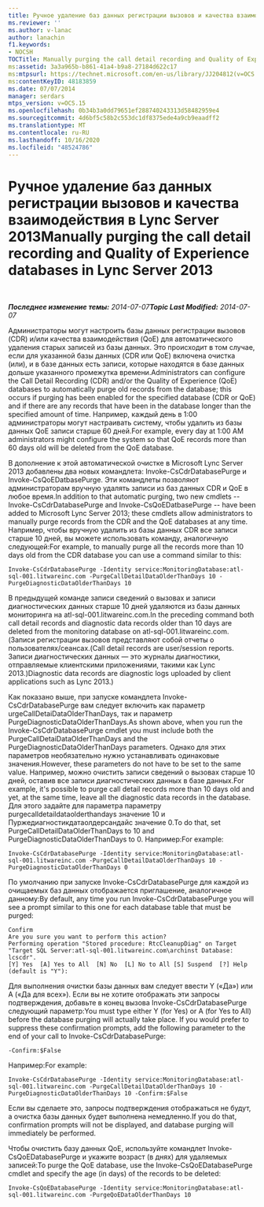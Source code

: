 ```yaml
---
title: Ручное удаление баз данных регистрации вызовов и качества взаимодействия
ms.reviewer: ''
ms.author: v-lanac
author: lanachin
f1.keywords:
- NOCSH
TOCTitle: Manually purging the call detail recording and Quality of Experience databases
ms:assetid: 3a3a965b-b861-41a4-b9a8-27184d622c17
ms:mtpsurl: https://technet.microsoft.com/en-us/library/JJ204812(v=OCS.15)
ms:contentKeyID: 48183859
ms.date: 07/07/2014
manager: serdars
mtps_version: v=OCS.15
ms.openlocfilehash: 0b34b3a0dd79651ef288740243313d58482959e4
ms.sourcegitcommit: 4d6bf5c58b2c553dc1df8375ede4a9cb9eaadff2
ms.translationtype: MT
ms.contentlocale: ru-RU
ms.lasthandoff: 10/16/2020
ms.locfileid: "48524786"
---
```

# <a name="manually-purging-the-call-detail-recording-and-quality-of-experience-databases-in-lync-server-2013"></a><span data-ttu-id="bb319-102">Ручное удаление баз данных регистрации вызовов и качества взаимодействия в Lync Server 2013</span><span class="sxs-lookup"><span data-stu-id="bb319-102">Manually purging the call detail recording and Quality of Experience databases in Lync Server 2013</span></span>

<div data-xmlns="http://www.w3.org/1999/xhtml">

<div class="topic" data-xmlns="http://www.w3.org/1999/xhtml" data-msxsl="urn:schemas-microsoft-com:xslt" data-cs="https://msdn.microsoft.com/">

<div data-asp="https://msdn2.microsoft.com/asp">



</div>

<div id="mainSection">

<div id="mainBody">

<span> </span>

<span data-ttu-id="bb319-103">_**Последнее изменение темы:** 2014-07-07_</span><span class="sxs-lookup"><span data-stu-id="bb319-103">_**Topic Last Modified:** 2014-07-07_</span></span>

<span data-ttu-id="bb319-104">Администраторы могут настроить базы данных регистрации вызовов (CDR) и/или качества взаимодействия (QoE) для автоматического удаления старых записей из базы данных. Это происходит в том случае, если для указанной базы данных (CDR или QoE) включена очистка (или), и в базе данных есть записи, которые находятся в базе данных дольше указанного промежутка времени.</span><span class="sxs-lookup"><span data-stu-id="bb319-104">Administrators can configure the Call Detail Recording (CDR) and/or the Quality of Experience (QoE) databases to automatically purge old records from the database; this occurs if purging has been enabled for the specified database (CDR or QoE) and if there are any records that have been in the database longer than the specified amount of time.</span></span> <span data-ttu-id="bb319-105">Например, каждый день в 1:00 администраторы могут настраивать систему, чтобы удалить из базы данных QoE записи старше 60 дней.</span><span class="sxs-lookup"><span data-stu-id="bb319-105">For example, every day at 1:00 AM administrators might configure the system so that QoE records more than 60 days old will be deleted from the QoE database.</span></span>

<span data-ttu-id="bb319-106">В дополнение к этой автоматической очистке в Microsoft Lync Server 2013 добавлены два новых командлета: Invoke-CsCdrDatabasePurge и Invoke-CsQoEDatbasePurge. Эти командлеты позволяют администраторам вручную удалять записи из баз данных CDR и QoE в любое время.</span><span class="sxs-lookup"><span data-stu-id="bb319-106">In addition to that automatic purging, two new cmdlets -- Invoke-CsCdrDatabasePurge and Invoke-CsQoEDatbasePurge -- have been added to Microsoft Lync Server 2013; these cmdlets allow administrators to manually purge records from the CDR and the QoE databases at any time.</span></span> <span data-ttu-id="bb319-107">Например, чтобы вручную удалить из базы данных CDR все записи старше 10 дней, вы можете использовать команду, аналогичную следующей:</span><span class="sxs-lookup"><span data-stu-id="bb319-107">For example, to manually purge all the records more than 10 days old from the CDR database you can use a command similar to this:</span></span>

    Invoke-CsCdrDatabasePurge -Identity service:MonitoringDatabase:atl-sql-001.litwareinc.com -PurgeCallDetailDataOlderThanDays 10 -PurgeDiagnosticDataOlderThanDays 10

<span data-ttu-id="bb319-108">В предыдущей команде записи сведений о вызовах и записи диагностических данных старше 10 дней удаляются из базы данных мониторинга на atl-sql-001.litwareinc.com.</span><span class="sxs-lookup"><span data-stu-id="bb319-108">In the preceding command both call detail records and diagnostic data records older than 10 days are deleted from the monitoring database on atl-sql-001.litwareinc.com.</span></span> <span data-ttu-id="bb319-109">(Записи регистрации вызовов представляют собой отчеты о пользователях/сеансах.</span><span class="sxs-lookup"><span data-stu-id="bb319-109">(Call detail records are user/session reports.</span></span> <span data-ttu-id="bb319-110">Записи диагностических данных — это журналы диагностики, отправляемые клиентскими приложениями, такими как Lync 2013.)</span><span class="sxs-lookup"><span data-stu-id="bb319-110">Diagnostic data records are diagnostic logs uploaded by client applications such as Lync 2013.)</span></span>

<span data-ttu-id="bb319-111">Как показано выше, при запуске командлета Invoke-CsCdrDatabasePurge вам следует включить как параметр urgeCallDetaiDataOlderThanDays, так и параметр PurgeDiagnosticDataOlderThanDays.</span><span class="sxs-lookup"><span data-stu-id="bb319-111">As shown above, when you run the Invoke-CsCdrDatabasePurge cmdlet you must include both the PurgeCallDetaiDataOlderThanDays and the PurgeDiagnosticDataOlderThanDays parameters.</span></span> <span data-ttu-id="bb319-112">Однако для этих параметров необязательно нужно устанавливать одинаковые значения.</span><span class="sxs-lookup"><span data-stu-id="bb319-112">However, these parameters do not have to be set to the same value.</span></span> <span data-ttu-id="bb319-113">Например, можно очистить записи сведений о вызовах старше 10 дней, оставив все записи диагностических данных в базе данных.</span><span class="sxs-lookup"><span data-stu-id="bb319-113">For example, it's possible to purge call detail records more than 10 days old and yet, at the same time, leave all the diagnostic data records in the database.</span></span> <span data-ttu-id="bb319-114">Для этого задайте для параметра параметру purgecalldetaildataolderthandays значение 10 и Пуржедиагностикдатаолдерсандайс значение 0.</span><span class="sxs-lookup"><span data-stu-id="bb319-114">To do that, set PurgeCallDetailDataOlderThanDays to 10 and PurgeDiagnosticDataOlderThanDays to 0.</span></span> <span data-ttu-id="bb319-115">Например:</span><span class="sxs-lookup"><span data-stu-id="bb319-115">For example:</span></span>

    Invoke-CsCdrDatabasePurge -Identity service:MonitoringDatabase:atl-sql-001.litwareinc.com -PurgeCallDetailDataOlderThanDays 10 -PurgeDiagnosticDataOlderThanDays 0

<span data-ttu-id="bb319-116">По умолчанию при запуске Invoke-CsCdrDatabasePurge для каждой из очищаемых баз данных отображается приглашение, аналогичное данному:</span><span class="sxs-lookup"><span data-stu-id="bb319-116">By default, any time you run Invoke-CsCdrDatabasePurge you will see a prompt similar to this one for each database table that must be purged:</span></span>

    Confirm
    Are you sure you want to perform this action?
    Performing operation "Stored procedure: RtcCleanupDiag" on Target "Target SQL Server:atl-sql-001.litwareinc.com\archinst Database: lcscdr".
    [Y] Yes  [A] Yes to All  [N] No  [L] No to All [S] Suspend  [?] Help (default is "Y"):

<span data-ttu-id="bb319-p105">Для выполнения очистки базы данных вам следует ввести Y («Да») или A («Да для всех»). Если вы не хотите отображать эти запросы подтверждения, добавьте в конец вызова Invoke-CsCdrDatabasePurge следующий параметр:</span><span class="sxs-lookup"><span data-stu-id="bb319-p105">You must type either Y (for Yes) or A (for Yes to All) before the database purging will actually take place. If you would prefer to suppress these confirmation prompts, add the following parameter to the end of your call to Invoke-CsCdrDatabasePurge:</span></span>

    -Confirm:$False

<span data-ttu-id="bb319-119">Например:</span><span class="sxs-lookup"><span data-stu-id="bb319-119">For example:</span></span>

    Invoke-CsCdrDatabasePurge -Identity service:MonitoringDatabase:atl-sql-001.litwareinc.com -PurgeCallDetailDataOlderThanDays 10 -PurgeDiagnosticDataOlderThanDays 10 -Confirm:$False

<span data-ttu-id="bb319-120">Если вы сделаете это, запросы подтверждения отображаться не будут, а очистка базы данных будет выполнена немедленно.</span><span class="sxs-lookup"><span data-stu-id="bb319-120">If you do that, confirmation prompts will not be displayed, and database purging will immediately be performed.</span></span>

<span data-ttu-id="bb319-121">Чтобы очистить базу данных QoE, используйте командлет Invoke-CsQoEDatabasePurge и укажите возраст (в днях) для удаляемых записей:</span><span class="sxs-lookup"><span data-stu-id="bb319-121">To purge the QoE database, use the Invoke-CsQoEDatabasePurge cmdlet and specify the age (in days) of the records to be deleted:</span></span>

    Invoke-CsQoEDatabasePurge -Identity service:MonitoringDatabase:atl-sql-001.litwareinc.com -PurgeQoEDataOlderThanDays 10

</div>

<span> </span>

</div>

</div>

</div>

